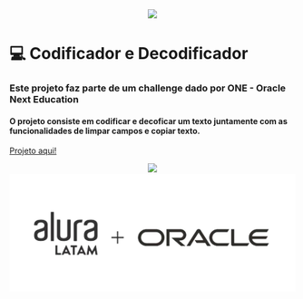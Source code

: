 <div align="center">
  <img loading="lazy" src="https://img.shields.io/static/v1?label=STATUS&message=FINALIZADO&color=GREEN&style=for-the-badge"/>
</div>

# :computer: Codificador e Decodificador 
### Este projeto faz parte de um challenge dado por ONE - Oracle Next Education
#### O projeto consiste em codificar e decoficar um texto juntamente com as funcionalidades de limpar campos e copiar texto.

<a href="https://rebecavelasc0.github.io/Descodificador-ChallengeONE/" target="_blank">Projeto aqui!</a>

<div align="center">
  <img src="https://media.licdn.com/dms/image/D4D22AQE5qwTMxfkXag/feedshare-shrink_800/0/1706120868987?e=1709164800&v=beta&t=iEP8fsvAsAE2R6xXOrkhhjLT9nj-EcN0GQu6NJC7M9c">
  <img  src="assets/img/aluraoracle.png">
</div>
